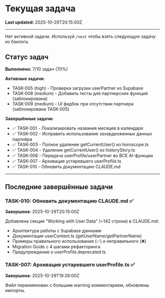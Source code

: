 # Текущая задача

**Last updated:** 2025-10-29T20:15:00Z

---

Нет активной задачи. Используй `/next` чтобы взять следующую задачу из бэклога.

## Статус задач

**Выполнено:** 7/10 задач (70%)

**Активные задачи:**
- TASK-005 (high) - Проверка загрузки userPartner из Supabase
- TASK-008 (medium) - Добавить тесты для партнерских функций (заблокирована)
- TASK-009 (medium) - UI фидбек при отсутствии партнера (заблокирована TASK-005)

**Завершённые задачи:**
- ✅ TASK-001 - Локализировать названия месяцев в календаре
- ✅ TASK-002 - Исправить использование захардкоженных данных партнёра
- ✅ TASK-003 - Полное удаление getCurrentUser() из horoscope.ts
- ✅ TASK-004 - Удаление getCurrentUser() из historyStory.ts
- ✅ TASK-006 - Передача userProfile/userPartner во ВСЕ AI-функции
- ✅ TASK-007 - Архивация устаревшего userProfile.ts
- ✅ TASK-010 - Обновить документацию CLAUDE.md

---

## Последние завершённые задачи

### TASK-010: Обновить документацию CLAUDE.md ✅
**Завершена:** 2025-10-29T20:15:00Z

Добавлена секция "Working with User Data" (~142 строки) в CLAUDE.md:
- Архитектура работы с Supabase данными
- Документация userContext.ts (getUserName/getPartnerName)
- Примеры правильного использования (✅) и неправильного (❌)
- Migration Guide с 4 шагами рефакторинга
- Предупреждение о userProfile.deprecated.ts

### TASK-007: Архивация устаревшего userProfile.ts ✅
**Завершена:** 2025-10-29T19:26:00Z

Файл переименован с большим warning комментарием, обновлены импорты.
